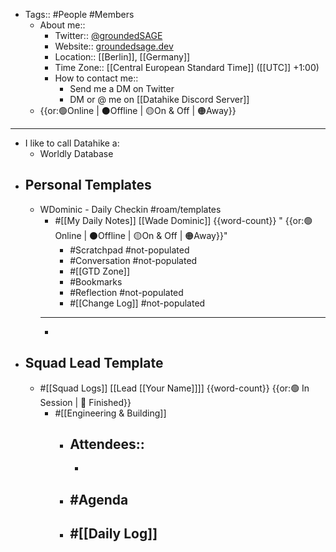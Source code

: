 - Tags:: #People #Members
    - About me::
        - Twitter:: [@groundedSAGE](https://twitter.com/groundedSAGE)
        - Website:: [groundedsage.dev](https://www.groundedsage.dev/)
        - Location:: [[Berlin]], [[Germany]]
        - Time Zone:: [[Central European Standard Time]] ([[UTC]] +1:00)
        - How to contact me::
            - Send me a DM on Twitter
            - DM or @ me on [[Datahike Discord Server]]
    -  {{or:🟢Online | ⚫️Offline | 🟡On & Off | 🟠Away}}
- ---
- I like to call Datahike a:
    - Worldly Database
- ## Personal Templates
    - WDominic - Daily Checkin #roam/templates
        - #[[My Daily Notes]] [[Wade Dominic]] {{word-count}} " {{or:🟢Online | ⚫️Offline | 🟡On & Off | 🟠Away}}"
            - #Scratchpad #not-populated
            - #Conversation #not-populated
            - #[[GTD Zone]]
            - #Bookmarks
            - #Reflection #not-populated
            - #[[Change Log]] #not-populated
        - ---
        - 
- ## Squad Lead Template
    - #[[Squad Logs]] [[Lead [[Your Name]]]] {{word-count}} {{or:🟢 In Session | 🏁 Finished}}
        - #[[Engineering & Building]]
            - Attendees::
                - 
                - 
            - #Agenda
                - 
            - #[[Daily Log]]
                - 
